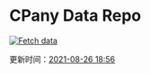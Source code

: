 # CPany Data Repo

[![Fetch data](https://github.com/yjl9903/CPany/actions/workflows/fetch.yml/badge.svg)](https://github.com/yjl9903/CPany/actions/workflows/fetch.yml)

<!-- START_SECTION: update_time -->
更新时间：[2021-08-26 18:56](https://www.timeanddate.com/worldclock/fixedtime.html?msg=Fetch+data&iso=20210826T185649&p1=237)
<!-- END_SECTION: update_time -->
